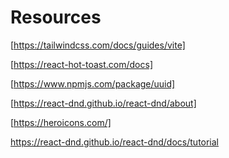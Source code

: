 # Resources

[https://tailwindcss.com/docs/guides/vite]

[https://react-hot-toast.com/docs]

[https://www.npmjs.com/package/uuid]

[https://react-dnd.github.io/react-dnd/about]

[https://heroicons.com/]

https://react-dnd.github.io/react-dnd/docs/tutorial